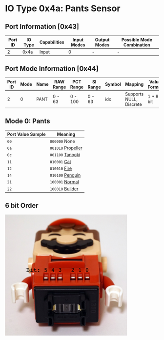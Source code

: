 # IO Type 0x4a: Pants Sensor

## Port Information [0x43]

| Port ID | IO Type | Capabilities | Input Modes | Output Modes | Possible Mode Combination |
| --- | --- | --- | --- | --- | --- |
| 2 | 0x4a | Input | 0 | - | - |

## Port Mode Information [0x44]

| Port ID | Mode | Name | RAW Range | PCT Range | SI Range | Symbol | Mapping | Value Format |
| --- | --- | --- | --- | --- | --- | --- | --- | --- |
| 2 | 0 | PANT | 0 - 63 | 0 - 100 | 0 - 63 | idx | Supports NULL, Discrete | 1 * 8 bit |

## Mode 0: Pants

| Port Value Sample | Meaning |
| --- | --- |
| `00` | `000000` None |
| `0a` | `001010` [Propeller](https://www.lego.com/en-us/product/propeller-mario-power-up-pack-71371) |
| `0c` | `001100` [Tanooki](https://www.lego.com/en-us/product/tanooki-mario-power-up-pack-71385) |
| `11` | `010001` [Cat](https://www.lego.com/en-us/product/cat-mario-power-up-pack-71372) |
| `12` | `010010` [Fire](https://www.lego.com/en-us/product/fire-mario-power-up-pack-71370) |
| `14` | `010100` [Penguin](https://www.lego.com/en-us/product/penguin-mario-power-up-pack-71384) |
| `21` | `100001` [Normal](https://www.lego.com/en-us/product/adventures-with-mario-starter-course-71360) |
| `22` | `100010` [Builder](https://www.lego.com/en-us/product/builder-mario-power-up-pack-71373) |

## 6 bit Order

<img src="Images/pants-code.jpg" width="400" />
